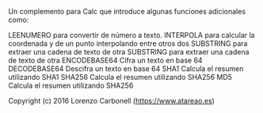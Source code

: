 Un complemento para Calc que introduce algunas funciones adicionales
como:

LEENUMERO para convertir de número a texto.
INTERPOLA para calcular la coordenada y de un punto interpolando entre otros dos
SUBSTRING para extraer una cadena de texto de otra
SUBSTRING para extraer una cadena de texto de otra
ENCODEBASE64 Cifra un texto en base 64
DECODEBASE64 Descifra un texto en base 64
SHA1 Calcula el resumen utilizando SHA1
SHA256 Calcula el resumen utilizando SHA256
MD5 Calcula el resumen utilizando SHA256

Copyright (c) 2016 Lorenzo Carbonell (https://www.atareao.es)
